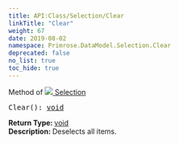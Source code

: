```yaml
---
title: API:Class/Selection/Clear
linkTitle: "Clear"
weight: 67
date: 2019-08-02
namespace: Primrose.DataModel.Selection.Clear
deprecated: false
no_list: true
toc_hide: true
---
```

Method of <a href="/docs/api-reference/Class/Selection"><img src="/icons/silk/surface.png"/>&nbsp;Selection</a>
<pre class="method-declaration">
Clear(): <a class="type" href="/docs/api-reference/System/void">void</a></pre>
<b>Return Type: </b>
<a class="type" href="/docs/api-reference/System/void">void</a>
<br/>
<b>Description: </b>
Deselects all items.

